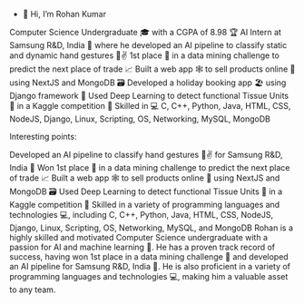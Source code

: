 - 👋 Hi, I’m Rohan Kumar

Computer Science Undergraduate 🎓 with a CGPA of 8.98 🏆
AI Intern at Samsung R&D, India 🤖 where he developed an AI pipeline to classify static and dynamic hand gestures 🤲✌️
1st place 🥇 in a data mining challenge to predict the next place of trade 📈
Built a web app 🕸️ to sell products online 🛒 using NextJS and MongoDB 🗃️
Developed a holiday booking app 🏖️ using Django framework 🐍
Used Deep Learning to detect functional Tissue Units 🔬 in a Kaggle competition 🏅
Skilled in 💻 C, C++, Python, Java, HTML, CSS, NodeJS, Django, Linux, Scripting, OS, Networking, MySQL, MongoDB

Interesting points:

Developed an AI pipeline to classify hand gestures 🤲✌️ for Samsung R&D, India 🤖
Won 1st place 🥇 in a data mining challenge to predict the next place of trade 📈
Built a web app 🕸️ to sell products online 🛒 using NextJS and MongoDB 🗃️
Used Deep Learning to detect functional Tissue Units 🔬 in a Kaggle competition 🏅
Skilled in a variety of programming languages and technologies 💻, including C, C++, Python, Java, HTML, CSS, NodeJS, Django, Linux, Scripting, OS, Networking, MySQL, and MongoDB
Rohan is a highly skilled and motivated Computer Science undergraduate with a passion for AI and machine learning 🤖. He has a proven track record of success, having won 1st place in a data mining challenge 🥇 and developed an AI pipeline for Samsung R&D, India 🤖. He is also proficient in a variety of programming languages and technologies 💻, making him a valuable asset to any team.

<!---
Rohankhg/Rohankhg is a ✨ special ✨ repository because its `README.md` (this file) appears on your GitHub profile.
You can click the Preview link to take a look at your changes.
- 👀 I’m interested in ...
- 🌱 I’m currently learning ...
- 💞️ I’m looking to collaborate on ...
- 📫 How to reach me ...
--->
